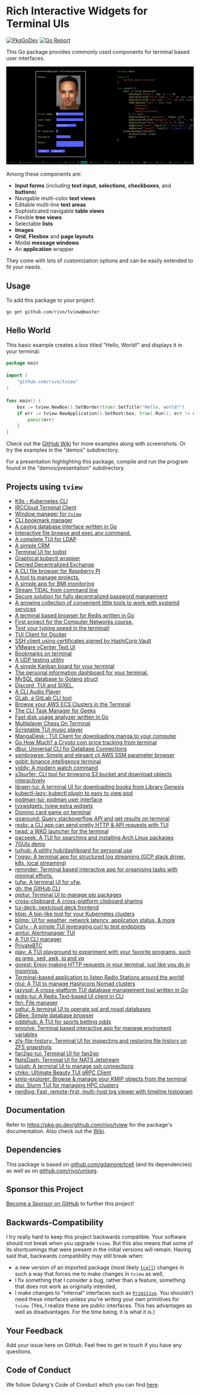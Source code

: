 # Rich Interactive Widgets for Terminal UIs

[![PkgGoDev](https://pkg.go.dev/badge/github.com/rivo/tview)](https://pkg.go.dev/github.com/rivo/tview)
[![Go Report](https://img.shields.io/badge/go%20report-A%2B-brightgreen.svg)](https://goreportcard.com/report/github.com/rivo/tview)

This Go package provides commonly used components for terminal based user interfaces.

![Screenshot](tview.gif)

Among these components are:

- __Input forms__ (including __text input__, __selections__, __checkboxes__, and __buttons__)
- Navigable multi-color __text views__
- Editable multi-line __text areas__
- Sophisticated navigable __table views__
- Flexible __tree views__
- Selectable __lists__
- __Images__
- __Grid__, __Flexbox__ and __page layouts__
- Modal __message windows__
- An __application__ wrapper

They come with lots of customization options and can be easily extended to fit your needs.

## Usage

To add this package to your project:

```bash
go get github.com/rivo/tview@master
```

## Hello World

This basic example creates a box titled "Hello, World!" and displays it in your terminal:

```go
package main

import (
	"github.com/rivo/tview"
)

func main() {
	box := tview.NewBox().SetBorder(true).SetTitle("Hello, world!")
	if err := tview.NewApplication().SetRoot(box, true).Run(); err != nil {
		panic(err)
	}
}
```

Check out the [GitHub Wiki](https://github.com/rivo/tview/wiki) for more examples along with screenshots. Or try the examples in the "demos" subdirectory.

For a presentation highlighting this package, compile and run the program found in the "demos/presentation" subdirectory.

## Projects using `tview`

- [K9s - Kubernetes CLI](https://github.com/derailed/k9s)
- [IRCCloud Terminal Client](https://github.com/termoose/irccloud)
- [Window manager for `tview`](https://github.com/epiclabs-io/winman)
- [CLI bookmark manager](https://github.com/Endi1/drawer)
- [A caving database interface written in Go](https://github.com/IdlePhysicist/cave-logger)
- [Interactive file browse and exec any command.](https://github.com/bannzai/itree)
- [A complete TUI for LDAP](https://github.com/Macmod/godap)
- [A simple CRM](https://github.com/broadcastle/crm)
- [Terminal UI for todist](https://github.com/cyberdummy/todoista)
- [Graphical kubectl wrapper](https://github.com/dcaiafa/kpick)
- [Decred Decentralized Exchange ](https://github.com/decred/dcrdex)
- [A CLI file browser for Raspberry PI](https://github.com/destinmoulton/pixi)
- [A tool to manage projects.](https://github.com/divramod/dp)
- [A simple app for BMI monitoring](https://github.com/erleene/go-bmi)
- [Stream TIDAL from command line](https://github.com/godsic/vibe)
- [Secure solution for fully decentralized password management](https://github.com/guillaumemichel/passtor/)
- [A growing collection of convenient little tools to work with systemd services](https://github.com/muesli/service-tools/)
- [A terminal based browser for Redis written in Go](https://github.com/nitishm/redis-terminal)
- [First project for the Computer Networks course.](https://github.com/pablogadhi/XMPPClient)
- [Test your typing speed in the terminal!](https://github.com/shilangyu/typer-go)
- [TUI Client for Docker](https://github.com/skanehira/docui)
- [SSH client using certificates signed by HashiCorp Vault](https://github.com/stephane-martin/vssh)
- [VMware vCenter Text UI](https://github.com/thebsdbox/vctui)
- [Bookmarks on terminal](https://github.com/tryffel/bookmarker)
- [A UDP testing utility](https://github.com/vaelen/udp-tester)
- [A simple Kanban board for your terminal](https://github.com/witchard/toukan)
- [The personal information dashboard for your terminal. ](https://github.com/wtfutil/wtf)
- [MySQL database to Golang struct](https://github.com/xxjwxc/gormt)
- [Discord, TUI and SIXEL.](https://gitlab.com/diamondburned/6cord)
- [A CLI Audio Player](https://www.github.com/dhulihan/grump)
- [GLab, a GitLab CLI tool](https://gitlab.com/profclems/glab)
- [Browse your AWS ECS Clusters in the Terminal](https://github.com/swartzrock/ecsview)
- [The CLI Task Manager for Geeks](https://github.com/ajaxray/geek-life)
- [Fast disk usage analyzer written in Go](https://github.com/dundee/gdu)
- [Multiplayer Chess On Terminal](https://github.com/qnkhuat/gochess)
- [Scriptable TUI music player](https://github.com/issadarkthing/gomu)
- [MangaDesk : TUI Client for downloading manga to your computer](https://github.com/darylhjd/mangadesk)
- [Go How Much? a Crypto coin price tracking from terminal](https://github.com/ledongthuc/gohowmuch)
- [dbui: Universal CLI for Database Connections](https://github.com/KenanBek/dbui)
- [ssmbrowse: Simple and elegant cli AWS SSM parameter browser](https://github.com/bnaydenov/ssmbrowse)
- [gobit: binance intelligence terminal](https://github.com/infl00p/gobit)
- [viddy: A modern watch command](https://github.com/sachaos/viddy)
- [s3surfer: CLI tool for browsing S3 bucket and download objects interactively](https://github.com/hirose31/s3surfer)
- [libgen-tui: A terminal UI for downloading books from Library Genesis](https://github.com/audstanley/libgen-tui)
- [kubectl-lazy: kubectl plugin to easy to view pod](https://github.com/togettoyou/kubectl-lazy)
- [podman-tui: podman user interface](https://github.com/containers/podman-tui)
- [tvxwidgets: tview extra widgets](https://github.com/navidys/tvxwidgets)
- [Domino card game on terminal](https://github.com/gusti-andika/card-domino.git)
- [goaround: Query stackoverflow API and get results on terminal](https://github.com/glendsoza/goaround)
- [resto: a CLI app can send pretty HTTP & API requests with TUI](https://github.com/abdfnx/resto)
- [twad: a WAD launcher for the terminal](https://github.com/zmnpl/twad)
- [pacseek: A TUI for searching and installing Arch Linux packages](https://github.com/moson-mo/pacseek)
- [7GUIs demo](https://github.com/letientai299/7guis/tree/master/tui)
- [tuihub: A utility hub/dashboard for personal use](https://github.com/ashis0013/tuihub)
- [l'oggo: A terminal app for structured log streaming (GCP stack driver, k8s, local streaming)](https://github.com/aurc/loggo)
- [reminder: Terminal based interactive app for organising tasks with minimal efforts.](https://github.com/goyalmunish/reminder)
- [tufw: A terminal UI for ufw.](https://github.com/peltho/tufw)
- [gh: the GitHub CLI](https://github.com/cli/cli)
- [piptui: Terminal UI to manage pip packages](https://github.com/glendsoza/piptui/)
- [cross-clipboard: A cross-platform clipboard sharing](https://github.com/ntsd/cross-clipboard)
- [tui-deck: nextcloud deck frontend](https://github.com/mebitek/tui-deck)
- [ktop: A top-like tool for your Kubernetes clusters](https://github.com/vladimirvivien/ktop)
- [blimp: UI for weather, network latency, application status, & more](https://github.com/merlinfuchs/blimp)
- [Curly - A simple TUI leveraging curl to test endpoints](https://github.com/migcaraballo/curly)
- [amtui: Alertmanager TUI](https://github.com/pehlicd/amtui)
- [A TUI CLI manager](https://github.com/costa86/cli-manager)
- [PrivateBTC](https://github.com/adrianbrad/privatebtc)
- [play: A TUI playground to experiment with your favorite programs, such as grep, sed, awk, jq and yq](https://github.com/paololazzari/play)
- [gorest: Enjoy making HTTP requests in your terminal, just like you do in Insomnia.](https://github.com/NathanFirmo/gorest)
- [Terminal-based application to listen Radio Stations around the world!](https://github.com/vergonha/garden-tui)
- [ntui: A TUI to manage Hashicorp Nomad clusters](https://github.com/SHAPPY0/ntui)
- [lazysql: A cross-platform TUI database management tool written in Go](https://github.com/jorgerojas26/lazysql)
- [redis-tui: A Redis Text-based UI client in CLI](https://github.com/mylxsw/redis-tui)
- [fen: File manager](https://github.com/kivattt/fen)
- [sqltui: A terminal UI to operate sql and nosql databases](https://github.com/LinPr/sqltui)
- [DBee: Simple database browser](https://github.com/murat-cileli/dbee)
- [oddshub: A TUI for sports betting odds](https://github.com/dos-2/oddshub)
- [envolve: Terminal based interactive app for manage enviroment variables](https://github.com/erdemkosk/envolve)
- [zfs-file-history: Terminal UI for inspecting and restoring file history on ZFS snapshots](https://github.com/markusressel/zfs-file-history)
- [fan2go-tui: Terminal UI for fan2go](https://github.com/markusressel/fan2go-tui)
- [NatsDash: Terminal UI for NATS Jetstream](https://nats-dash-gui.returnzero.win/)
- [tuissh: A terminal UI to manage ssh connections](https://github.com/linuxexam/tuissh)
- [chiko: Ultimate Beauty TUI gRPC Client](https://github.com/felangga/chiko)
- [kmip-explorer: Browse & manage your KMIP objects from the terminal](https://github.com/phsym/kmip-explorer)
- [stui: Slurm TUI for managing HPC clusters](https://github.com/antvirf/stui)
- [nerdlog: Fast, remote-first, multi-host log viewer with timeline histogram](https://github.com/dimonomid/nerdlog)

## Documentation

Refer to https://pkg.go.dev/github.com/rivo/tview for the package's documentation. Also check out the [Wiki](https://github.com/rivo/tview/wiki).

## Dependencies

This package is based on [github.com/gdamore/tcell](https://github.com/gdamore/tcell) (and its dependencies) as well as on [github.com/rivo/uniseg](https://github.com/rivo/uniseg).

## Sponsor this Project

[Become a Sponsor on GitHub](https://github.com/sponsors/rivo?metadata_source=tview_readme) to further this project!

## Backwards-Compatibility

I try really hard to keep this project backwards compatible. Your software should not break when you upgrade `tview`. But this also means that some of its shortcomings that were present in the initial versions will remain. Having said that, backwards compatibility may still break when:

- a new version of an imported package (most likely [`tcell`](https://github.com/gdamore/tcell)) changes in such a way that forces me to make changes in `tview` as well,
- I fix something that I consider a bug, rather than a feature, something that does not work as originally intended,
- I make changes to "internal" interfaces such as [`Primitive`](https://pkg.go.dev/github.com/rivo/tview#Primitive). You shouldn't need these interfaces unless you're writing your own primitives for `tview`. (Yes, I realize these are public interfaces. This has advantages as well as disadvantages. For the time being, it is what it is.)

## Your Feedback

Add your issue here on GitHub. Feel free to get in touch if you have any questions.

## Code of Conduct

We follow Golang's Code of Conduct which you can find [here](https://golang.org/conduct).
